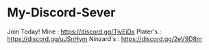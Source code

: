 # My-Discord-Sever
Join Today!
Mine : https://discord.gg/TjvEjDx
Plater's : https://discord.gg/uJSnHym
Ninzard's : https://discord.gg/2eV9D8m
